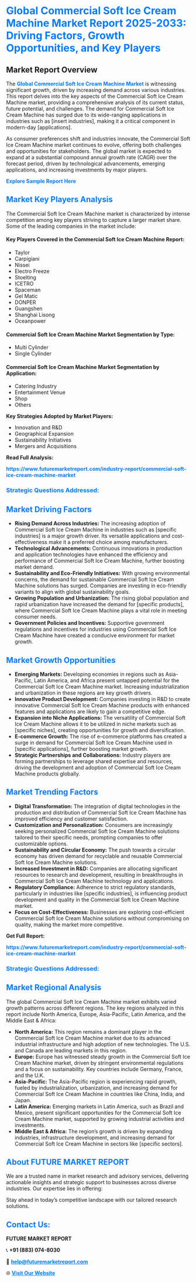 <h1 style="color: #007BFF;">Global Commercial Soft Ice Cream Machine Market Report 2025-2033: Driving Factors, Growth Opportunities, and Key Players</h1>

<section id="overview">
<h2>Market Report Overview</h2>
<p>The <a href="https://www.futuremarketreport.com/industry-report/commercial-soft-ice-cream-machine-market" style="color: #007BFF; text-decoration: none;"><strong>Global Commercial Soft Ice Cream Machine Market</strong></a> is witnessing significant growth, driven by increasing demand across various industries. This report delves into the key aspects of the Commercial Soft Ice Cream Machine market, providing a comprehensive analysis of its current status, future potential, and challenges. The demand for Commercial Soft Ice Cream Machine has surged due to its wide-ranging applications in industries such as [insert industries], making it a critical component in modern-day [applications].</p>
<p>As consumer preferences shift and industries innovate, the Commercial Soft Ice Cream Machine market continues to evolve, offering both challenges and opportunities for stakeholders. The global market is expected to expand at a substantial compound annual growth rate (CAGR) over the forecast period, driven by technological advancements, emerging applications, and increasing investments by major players.</p>
</section>

<section id="overview">
<p><a href="https://www.futuremarketreport.com/request-sample/reportId=43051" style="color: #007BFF; text-decoration: none;"><strong>Explore Sample Report Here</strong></a></p>
</section>

<section id="key-players">
<h2 style="color: #007BFF;">Market Key Players Analysis</h2>
<p>The Commercial Soft Ice Cream Machine market is characterized by intense competition among key players striving to capture a larger market share. Some of the leading companies in the market include:</p>
<h4>Key Players Covered in the Commercial Soft Ice Cream Machine Report:</h4>
<ul><li>Taylor</li><li>Carpigiani</li><li>Nissei</li><li>Electro Freeze</li><li>Stoelting</li><li>ICETRO</li><li>Spaceman</li><li>Gel Matic</li><li>DONPER</li><li>Guangshen</li><li>Shanghai Lisong</li><li>Oceanpower</li></ul>
<h4>Commercial Soft Ice Cream Machine Market Segmentation by Type:</h4>
<ul><li>Multi Cylinder</li><li>Single Cylinder</li></ul>

<h4>Commercial Soft Ice Cream Machine Market Segmentation by Application:</h4>
<ul><li>Catering Industry</li><li>Entertainment Venue</li><li>Shop</li><li>Others</li></ul>
<p><strong>Key Strategies Adopted by Market Players:</strong></p>
<ul>
<li>Innovation and R&D</li>
<li>Geographical Expansion</li>
<li>Sustainability Initiatives</li>
<li>Mergers and Acquisitions</li>
</ul>
</section>

<section>
<p><strong>Read Full Analysis: </strong></p><a href="https://www.futuremarketreport.com/industry-report/commercial-soft-ice-cream-machine-market" style="color: #007BFF; text-decoration: none;"><strong>https://www.futuremarketreport.com/industry-report/commercial-soft-ice-cream-machine-market</strong></a>
<h3 style="color: #007BFF;">Strategic Questions Addressed:</h3>
</section>

<section id="driving-factors">
<h2 style="color: #007BFF;">Market Driving Factors</h2>
<ul>
<li><strong>Rising Demand Across Industries:</strong> The increasing adoption of Commercial Soft Ice Cream Machine in industries such as [specific industries] is a major growth driver. Its versatile applications and cost-effectiveness make it a preferred choice among manufacturers.</li>
<li><strong>Technological Advancements:</strong> Continuous innovations in production and application technologies have enhanced the efficiency and performance of Commercial Soft Ice Cream Machine, further boosting market demand.</li>
<li><strong>Sustainability and Eco-Friendly Initiatives:</strong> With growing environmental concerns, the demand for sustainable Commercial Soft Ice Cream Machine solutions has surged. Companies are investing in eco-friendly variants to align with global sustainability goals.</li>
<li><strong>Growing Population and Urbanization:</strong> The rising global population and rapid urbanization have increased the demand for [specific products], where Commercial Soft Ice Cream Machine plays a vital role in meeting consumer needs.</li>
<li><strong>Government Policies and Incentives:</strong> Supportive government regulations and incentives for industries using Commercial Soft Ice Cream Machine have created a conducive environment for market growth.</li>
</ul>
</section>

<section id="growth-opportunities">
<h2 style="color: #007BFF;">Market Growth Opportunities</h2>
<ul>
<li><strong>Emerging Markets:</strong> Developing economies in regions such as Asia-Pacific, Latin America, and Africa present untapped potential for the Commercial Soft Ice Cream Machine market. Increasing industrialization and urbanization in these regions are key growth drivers.</li>
<li><strong>Innovative Product Development:</strong> Companies investing in R&D to create innovative Commercial Soft Ice Cream Machine products with enhanced features and applications are likely to gain a competitive edge.</li>
<li><strong>Expansion into Niche Applications:</strong> The versatility of Commercial Soft Ice Cream Machine allows it to be utilized in niche markets such as [specific niches], creating opportunities for growth and diversification.</li>
<li><strong>E-commerce Growth:</strong> The rise of e-commerce platforms has created a surge in demand for Commercial Soft Ice Cream Machine used in [specific applications], further boosting market growth.</li>
<li><strong>Strategic Partnerships and Collaborations:</strong> Industry players are forming partnerships to leverage shared expertise and resources, driving the development and adoption of Commercial Soft Ice Cream Machine products globally.</li>
</ul>
</section>

<section id="trending-factors">
<h2 style="color: #007BFF;">Market Trending Factors</h2>
<ul>
<li><strong>Digital Transformation:</strong> The integration of digital technologies in the production and distribution of Commercial Soft Ice Cream Machine has improved efficiency and customer satisfaction.</li>
<li><strong>Customization and Personalization:</strong> Consumers are increasingly seeking personalized Commercial Soft Ice Cream Machine solutions tailored to their specific needs, prompting companies to offer customizable options.</li>
<li><strong>Sustainability and Circular Economy:</strong> The push towards a circular economy has driven demand for recyclable and reusable Commercial Soft Ice Cream Machine solutions.</li>
<li><strong>Increased Investment in R&D:</strong> Companies are allocating significant resources to research and development, resulting in breakthroughs in Commercial Soft Ice Cream Machine technology and applications.</li>
<li><strong>Regulatory Compliance:</strong> Adherence to strict regulatory standards, particularly in industries like [specific industries], is influencing product development and quality in the Commercial Soft Ice Cream Machine market.</li>
<li><strong>Focus on Cost-Effectiveness:</strong> Businesses are exploring cost-efficient Commercial Soft Ice Cream Machine solutions without compromising on quality, making the market more competitive.</li>
</ul>
</section>

<section>
<p><strong>Get Full Report: </strong></p><a href="https://www.futuremarketreport.com/industry-report/commercial-soft-ice-cream-machine-market" style="color: #007BFF; text-decoration: none;"><strong>https://www.futuremarketreport.com/industry-report/commercial-soft-ice-cream-machine-market</strong></a>
<h3 style="color: #007BFF;">Strategic Questions Addressed:</h3>
</section>


<section id="regional-analysis">
<h2 style="color: #007BFF;">Market Regional Analysis</h2>
<p>The global Commercial Soft Ice Cream Machine market exhibits varied growth patterns across different regions. The key regions analyzed in this report include North America, Europe, Asia-Pacific, Latin America, and the Middle East & Africa:</p>
<ul>
<li><strong>North America:</strong> This region remains a dominant player in the Commercial Soft Ice Cream Machine market due to its advanced industrial infrastructure and high adoption of new technologies. The U.S. and Canada are leading markets in this region.</li>
<li><strong>Europe:</strong> Europe has witnessed steady growth in the Commercial Soft Ice Cream Machine market, driven by stringent environmental regulations and a focus on sustainability. Key countries include Germany, France, and the U.K.</li>
<li><strong>Asia-Pacific:</strong> The Asia-Pacific region is experiencing rapid growth, fueled by industrialization, urbanization, and increasing demand for Commercial Soft Ice Cream Machine in countries like China, India, and Japan.</li>
<li><strong>Latin America:</strong> Emerging markets in Latin America, such as Brazil and Mexico, present significant opportunities for the Commercial Soft Ice Cream Machine market, supported by growing industrial activities and investments.</li>
<li><strong>Middle East & Africa:</strong> The region’s growth is driven by expanding industries, infrastructure development, and increasing demand for Commercial Soft Ice Cream Machine in sectors like [specific sectors].</li>
</ul>
</section>

<footer>
<h2 style="color: #007BFF;">About FUTURE MARKET REPORT</h2>
<p>We are a trusted name in market research and advisory services, delivering actionable insights and strategic support to businesses across diverse industries. Our expertise lies in offering:</p>

<p>Stay ahead in today’s competitive landscape with our tailored research solutions.</p>

<h2 style="color: #007BFF;">Contact Us:</h2>
<p><strong>FUTURE MARKET REPORT</strong></p>
<p>📞 <strong>+91 (883) 074-8030</strong></p>
<p>📧 <strong><a href="mailto:help@futuremarketreport.com" style="color: #007BFF;">help@futuremarketreport.com</a></strong></p>
<p>🌐 <strong><a href="https://www.futuremarketreport.com/" style="color: #007BFF;">Visit Our Website</a></strong></p>
</footer>